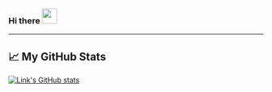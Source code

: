 ### Hi there <img src="https://raw.githubusercontent.com/MartinHeinz/MartinHeinz/master/wave.gif" width="30px">

---

## &#x1f4c8; My GitHub Stats

[![Link's GitHub stats](https://github-readme-stats.vercel.app/api?username=link0w0&theme=radical)](https://github.com/anuraghazra/github-readme-stats)
